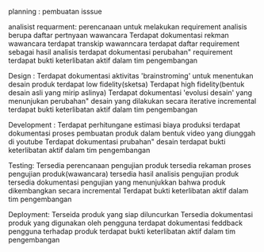 planning :
pembuatan isssue

analisist requarment:
perencanaan untuk melakukan requirement analisis berupa daftar pertnyaan wawancara
Terdapat dokumentasi rekman wawancara
terdapat transkip wawanncara
terdapat daftar requirement sebagai hasil analisis
terdapat dokumentasi perubahan" requirement
terdapat bukti keterlibatan aktif dalam tim pengembangan

Design :
Terdapat dokumentasi aktivitas 'brainstroming' untuk menentukan desain produk
terdapat low fidelity(sketsa)
Terdapat high fidelity(bentuk desain asli yang mirip aslinya)
Terdapat dokumentasi 'evolusi desain' yang menunjukan perubahan" desain yang dilakukan secara iterative incremental
terdapat bukti keterlibatan aktif dalam tim pengembangan

Development :
Terdapat perhitungane estimasi biaya produksi
terdapat dokumentasi proses pembuatan produk dalam bentuk video yang diunggah di youtube
Terdapat dokumentasi prubahan" desain
terdapat bukti keterlibatan aktif dalam tim pengembangan

Testing:
Tersedia perencanaan pengujian produk
tersedia rekaman proses pengujian produk(wawancara)
tersedia hasil analisis pengujian produk
tersedia dokumentasi pengujian yang menunjukkan bahwa produk dikembangkan secara incremental
Terdapat bukti keterlibatan aktif dalam tim pengembangan

Deployment:
Terseida produk yang siap diluncurkan
Tersedia dokumentasi produk yang digunakan oleh pengguna
terdapat dokumentasi feddback pengguna terhadap produk
terdapat bukti keterlibatan aktif dalam tim pengembangan
